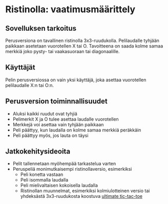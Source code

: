 # Ristinolla: vaatimusmäärittely

## Sovelluksen tarkoitus
 Perusversiona on tavallinen ristinolla 3x3-ruudukolla. Pelilaudalle tyhjään paikkaan asetetaan vuorotellen X tai O. Tavoitteena on saada kolme samaa merkkiä joko pysty- tai vaakasuoraan tai diagonaalille.

## Käyttäjät
Pelin perusversiossa on vain yksi käyttäjä, joka asettaa vuorotellen pelilaudalle X:n tai O:n.

## Perusversion toiminnallisuudet
* Aluksi kaikki ruudut ovat tyhjiä
* Pelimerkit X ja O tulee asettaa laudalle vuorotellen
* Merkkejä voi asettaa vain tyhjään paikkaan
* Peli päättyy, kun laudalla on kolme samaa merkkiä peräkkäin
* Peli päättyy myös, jos lauta on täysi


## Jatkokehitysideoita
* Pelit tallennetaan myöhempää tarkastelua varten
* Peruspeliä monimutkaisempi ristinollaversio, esimerkiksi
  * Peli konetta vastaan
  * Peli isommalla laudalla
  * Peli mielivaltaisen kokoisella laudalla
  * Ristinollan muunnelmat, esimerkiksi kolmiulotteinen versio tai yhdeksästä 3x3-ruudukosta koostuva [ultimate tic-tac-toe](https://en.wikipedia.org/wiki/Ultimate_tic-tac-toe)  

